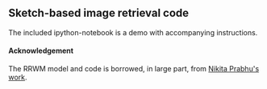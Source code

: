 ## Sketch-based image retrieval code

The included ipython-notebook is a demo with accompanying instructions. 

#### Acknowledgement

The RRWM model and code is borrowed, in large part, from [Nikita Prabhu's work](http://val.serc.iisc.ernet.in/attribute-graph/).

